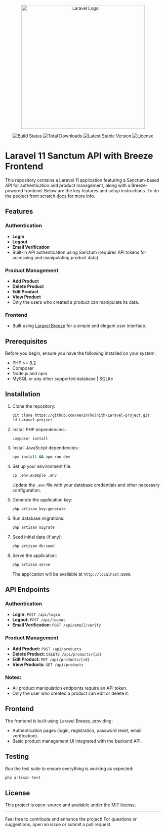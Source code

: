 <p align="center"><a href="https://laravel.com" target="_blank"><img src="https://raw.githubusercontent.com/laravel/art/master/logo-lockup/5%20SVG/2%20CMYK/1%20Full%20Color/laravel-logolockup-cmyk-red.svg" width="400" alt="Laravel Logo"></a></p>

<p align="center">
<a href="https://github.com/laravel/framework/actions"><img src="https://github.com/laravel/framework/workflows/tests/badge.svg" alt="Build Status"></a>
<a href="https://packagist.org/packages/laravel/framework"><img src="https://img.shields.io/packagist/dt/laravel/framework" alt="Total Downloads"></a>
<a href="https://packagist.org/packages/laravel/framework"><img src="https://img.shields.io/packagist/v/laravel/framework" alt="Latest Stable Version"></a>
<a href="https://packagist.org/packages/laravel/framework"><img src="https://img.shields.io/packagist/l/laravel/framework" alt="License"></a>
</p>

# Laravel 11 Sanctum API with Breeze Frontend

This repository contains a Laravel 11 application featuring a Sanctum-based API for authentication and product management, along with a Breeze-powered frontend. Below are the key features and setup instructions. To do the peoject from scratch <a href="INSTALL.md"> docs</a> for more info.

## Features

### Authentication

-   **Login**
-   **Logout**
-   **Email Verification**
-   Built-in API authentication using Sanctum (requires API tokens for accessing and manipulating product data).

### Product Management

-   **Add Product**
-   **Delete Product**
-   **Edit Product**
-   **View Product**
-   Only the users who created a product can manipulate its data.

### Frontend

-   Built using [Laravel Breeze](https://laravel.com/docs/11.x/starter-kits#breeze) for a simple and elegant user interface.

## Prerequisites

Before you begin, ensure you have the following installed on your system:

-   PHP >= 8.2
-   Composer
-   Node.js and npm
-   MySQL or any other supported database | SQLite

## Installation

1. Clone the repository:

    ```bash
    git clone https://github.com/KevinThulnith/Laravel-project.git
    cd Laravel-project
    ```

2. Install PHP dependencies:

    ```bash
    composer install
    ```

3. Install JavaScript dependencies:

    ```bash
    npm install && npm run dev
    ```

4. Set up your environment file:

    ```bash
    cp .env.example .env
    ```

    Update the `.env` file with your database credentials and other necessary configuration.

5. Generate the application key:

    ```bash
    php artisan key:generate
    ```

6. Run database migrations:

    ```bash
    php artisan migrate
    ```

7. Seed initial data (if any):

    ```bash
    php artisan db:seed
    ```

8. Serve the application:
    ```bash
    php artisan serve
    ```
    The application will be available at `http://localhost:8000`.

## API Endpoints

### Authentication

-   **Login:** `POST /api/login`
-   **Logout:** `POST /api/logout`
-   **Email Verification:** `POST /api/email/verify`

### Product Management

-   **Add Product:** `POST /api/products`
-   **Delete Product:** `DELETE /api/products/{id}`
-   **Edit Product:** `PUT /api/products/{id}`
-   **View Products:** `GET /api/products`

### Notes:

-   All product manipulation endpoints require an API token.
-   Only the user who created a product can edit or delete it.

## Frontend

The frontend is built using Laravel Breeze, providing:

-   Authentication pages (login, registration, password reset, email verification).
-   Basic product management UI integrated with the backend API.

## Testing

Run the test suite to ensure everything is working as expected:

```bash
php artisan test
```

## License

This project is open-source and available under the [MIT license](LICENSE).

---

Feel free to contribute and enhance the project! For questions or suggestions, open an issue or submit a pull request.
